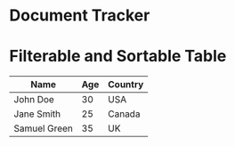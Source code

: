 # Document Tracker
# Filterable and Sortable Table

<!-- Include jQuery and DataTables library -->


<table id="example" class="display" style="width:100%">
    <thead>
        <tr>
            <th>Name</th>
            <th>Age</th>
            <th>Country</th>
        </tr>
    </thead>
    <tbody>
        <tr>
            <td>John Doe</td>
            <td>30</td>
            <td>USA</td>
        </tr>
        <tr>
            <td>Jane Smith</td>
            <td>25</td>
            <td>Canada</td>
        </tr>
        <tr>
            <td>Samuel Green</td>
            <td>35</td>
            <td>UK</td>
        </tr>
    </tbody>
</table>

<script>
let table = new DataTable('#example');
// $(document).ready(function() {
//     $('#example').DataTable();
// });
</script>